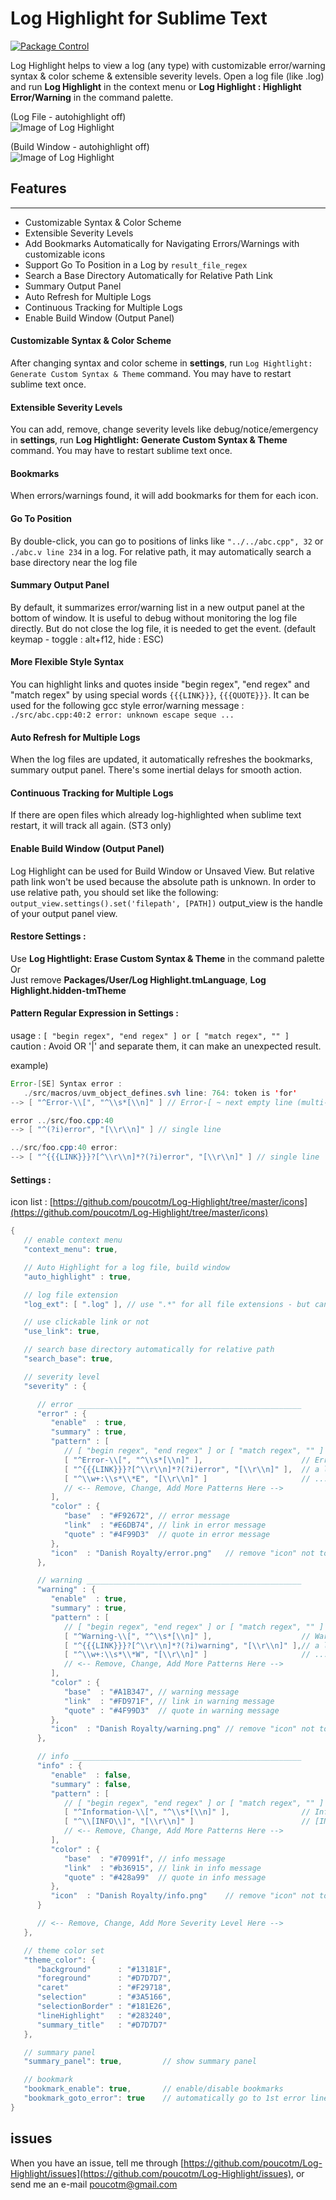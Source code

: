 # Log Highlight for Sublime Text

[![Package Control](https://packagecontrol.herokuapp.com/downloads/Log%20Highlight.svg?style=round-square)](https://packagecontrol.io/packages/Log%20Highlight)

Log Highlight helps to view a log (any type) with customizable error/warning syntax & color scheme & extensible severity levels.
Open a log file (like .log) and run __Log Highlight__ in the context menu or __Log Highlight : Highlight Error/Warning__ in the command palette.

(Log File - autohighlight off)  
![Image of Log Highlight](https://raw.githubusercontent.com/poucotm/Links/master/image/lh-log.gif)

(Build Window - autohighlight off)  
![Image of Log Highlight](https://raw.githubusercontent.com/poucotm/Links/master/image/lh-build.gif)

## Features
***********

 * Customizable Syntax & Color Scheme
 * Extensible Severity Levels
 * Add Bookmarks Automatically for Navigating Errors/Warnings with customizable icons
 * Support Go To Position in a Log by `result_file_regex`
 * Search a Base Directory Automatically for Relative Path Link
 * Summary Output Panel
 * Auto Refresh for Multiple Logs
 * Continuous Tracking for Multiple Logs
 * Enable Build Window (Output Panel)

#### Customizable Syntax & Color Scheme

After changing syntax and color scheme in **settings**, run `Log Hightlight: Generate Custom Syntax & Theme` command. You may have to restart sublime text once.

#### Extensible Severity Levels

You can add, remove, change severity levels like debug/notice/emergency in **settings**, run __Log Hightlight: Generate Custom Syntax & Theme__ command. You may have to restart sublime text once.

#### Bookmarks

When errors/warnings found, it will add bookmarks for them for each icon.

#### Go To Position

By double-click, you can go to positions of links like `"../../abc.cpp", 32` or `./abc.v line 234` in a log. For relative path, it may automatically search a base directory near the log file

#### Summary Output Panel

By default, it summarizes error/warning list in a new output panel at the bottom of window. It is useful to debug without monitoring the log file directly. But do not close the log file, it is needed to get the event. (default keymap - toggle : alt+f12, hide : ESC)

#### More Flexible Style Syntax

You can highlight links and quotes inside "begin regex", "end regex" and "match regex" by using special words `{{{LINK}}}`, `{{{QUOTE}}}`. It can be used for the following gcc style error/warning message : `./src/abc.cpp:40:2 error: unknown escape seque ...`

#### Auto Refresh for Multiple Logs

When the log files are updated, it automatically refreshes the bookmarks, summary output panel. There's some inertial delays for smooth action.

#### Continuous Tracking for Multiple Logs

If there are open files which already log-highlighted when sublime text restart, it will track all again. (ST3 only)

#### Enable Build Window (Output Panel)

Log Highlight can be used for Build Window or Unsaved View. But relative path link won't be used because the absolute path is unknown. In order to use relative path, you should set like the following: `output_view.settings().set('filepath', [PATH])` output_view is the handle of your output panel view.

#### Restore Settings :

Use __Log Hightlight: Erase Custom Syntax & Theme__ in the command palette Or  
Just remove __Packages/User/Log Highlight.tmLanguage__, __Log Highlight.hidden-tmTheme__

#### Pattern Regular Expression in Settings :

usage   : `[ "begin regex", "end regex" ] or [ "match regex", "" ]`  
caution : Avoid OR '|' and separate them, it can make an unexpected result.

example)
```java
Error-[SE] Syntax error :
   ./src/macros/uvm_object_defines.svh line: 764: token is 'for'
--> [ "^Error-\\[", "^\\s*[\\n]" ] // Error-[ ~ next empty line (multi-line)

error ../src/foo.cpp:40
--> [ "^(?i)error", "[\\r\\n]" ] // single line

../src/foo.cpp:40 error:
--> [ "^{{{LINK}}}?[^\\r\\n]*?(?i)error", "[\\r\\n]" ] // single line
```

#### Settings :

icon list : [https://github.com/poucotm/Log-Highlight/tree/master/icons](https://github.com/poucotm/Log-Highlight/tree/master/icons)

```java
{
   // enable context menu
   "context_menu": true,

   // Auto Highlight for a log file, build window
   "auto_highlight" : true,

   // log file extension
   "log_ext": [ ".log" ], // use ".*" for all file extensions - but can not use `Auto Highlight`

   // use clickable link or not
   "use_link": true,

   // search base directory automatically for relative path
   "search_base": true,

   // severity level
   "severity" : {

      // error __________________________________________________
      "error" : {
         "enable"  : true,
         "summary" : true,
         "pattern" : [
            // [ "begin regex", "end regex" ] or [ "match regex", "" ]
            [ "^Error-\\[", "^\\s*[\\n]" ],                      // Error-[ ~ next empty line (multi-line)
            [ "^{{{LINK}}}?[^\\r\\n]*?(?i)error", "[\\r\\n]" ],  // a line including case-insensitive 'error' with or without a link in front of 'error'
            [ "^\\w+:\\s*\\*E", "[\\r\\n]" ]                     // ...: *E ... (single line)
            // <-- Remove, Change, Add More Patterns Here -->
         ],
         "color" : {
            "base"  : "#F92672", // error message
            "link"  : "#E6DB74", // link in error message
            "quote" : "#4F99D3"  // quote in error message
         },
         "icon"  : "Danish Royalty/error.png"   // remove "icon" not to use icon, "dot", "circle" "bookmark" are possible
      },

      // warning ________________________________________________
      "warning" : {
         "enable"  : true,
         "summary" : true,
         "pattern" : [
            // [ "begin regex", "end regex" ] or [ "match regex", "" ]
            [ "^Warning-\\[", "^\\s*[\\n]" ],                    // Warning-[ ~ next empty line (multi-line)
            [ "^{{{LINK}}}?[^\\r\\n]*?(?i)warning", "[\\r\\n]" ],// a line including case-insensitive 'warning' with or without a link in front of 'warning'
            [ "^\\w+:\\s*\\*W", "[\\r\\n]" ]                     // ...: *W ... (single line)
            // <-- Remove, Change, Add More Patterns Here -->
         ],
         "color" : {
            "base"  : "#A1B347", // warning message
            "link"  : "#FD971F", // link in warning message
            "quote" : "#4F99D3"  // quote in warning message
         },
         "icon"  : "Danish Royalty/warning.png" // remove "icon" not to use icon, "dot", "circle" "bookmark" are possible
      },

      // info ___________________________________________________
      "info" : {
         "enable"  : false,
         "summary" : false,
         "pattern" : [
            // [ "begin regex", "end regex" ] or [ "match regex", "" ]
            [ "^Information-\\[", "^\\s*[\\n]" ],                // Information-[ ~ next empty line (multi-line)
            [ "^\\[INFO\\]", "[\\r\\n]" ]                        // [INFO] ... (single line)
            // <-- Remove, Change, Add More Patterns Here -->
         ],
         "color" : {
            "base"  : "#70991f", // info message
            "link"  : "#b36915", // link in info message
            "quote" : "#428a99"  // quote in info message
         },
         "icon"  : "Danish Royalty/info.png"    // remove "icon" not to use icon, "dot", "circle" "bookmark" are possible
      }

      // <-- Remove, Change, Add More Severity Level Here -->
   },

   // theme color set
   "theme_color": {
      "background"      : "#13181F",
      "foreground"      : "#D7D7D7",
      "caret"           : "#F29718",
      "selection"       : "#3A5166",
      "selectionBorder" : "#181E26",
      "lineHighlight"   : "#283240",
      "summary_title"   : "#D7D7D7"
   },

   // summary panel
   "summary_panel": true,         // show summary panel

   // bookmark
   "bookmark_enable": true,       // enable/disable bookmarks
   "bookmark_goto_error": true    // automatically go to 1st error line
}
```

## issues

When you have an issue, tell me through [https://github.com/poucotm/Log-Highlight/issues](https://github.com/poucotm/Log-Highlight/issues), or send me an e-mail poucotm@gmail.com
